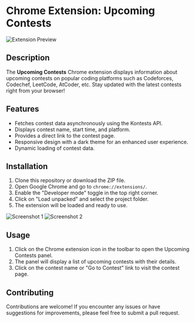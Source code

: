 # Chrome Extension: Upcoming Contests

![Extension Preview](images/img2.jpg)

## Description
The **Upcoming Contests** Chrome extension displays information about upcoming contests on popular coding platforms such as Codeforces, Codechef, LeetCode, AtCoder, etc. Stay updated with the latest contests right from your browser!

## Features
- Fetches contest data asynchronously using the Kontests API.
- Displays contest name, start time, and platform.
- Provides a direct link to the contest page.
- Responsive design with a dark theme for an enhanced user experience.
- Dynamic loading of contest data.

## Installation
1. Clone this repository or download the ZIP file.
2. Open Google Chrome and go to `chrome://extensions/`.
3. Enable the "Developer mode" toggle in the top right corner.
4. Click on "Load unpacked" and select the project folder.
5. The extension will be loaded and ready to use.

![Screenshot 1](images/img1.jpg)
![Screenshot 2](images/img2.jpg)

## Usage
1. Click on the Chrome extension icon in the toolbar to open the Upcoming Contests panel.
2. The panel will display a list of upcoming contests with their details.
3. Click on the contest name or "Go to Contest" link to visit the contest page.

## Contributing
Contributions are welcome! If you encounter any issues or have suggestions for improvements, please feel free to submit a pull request.
